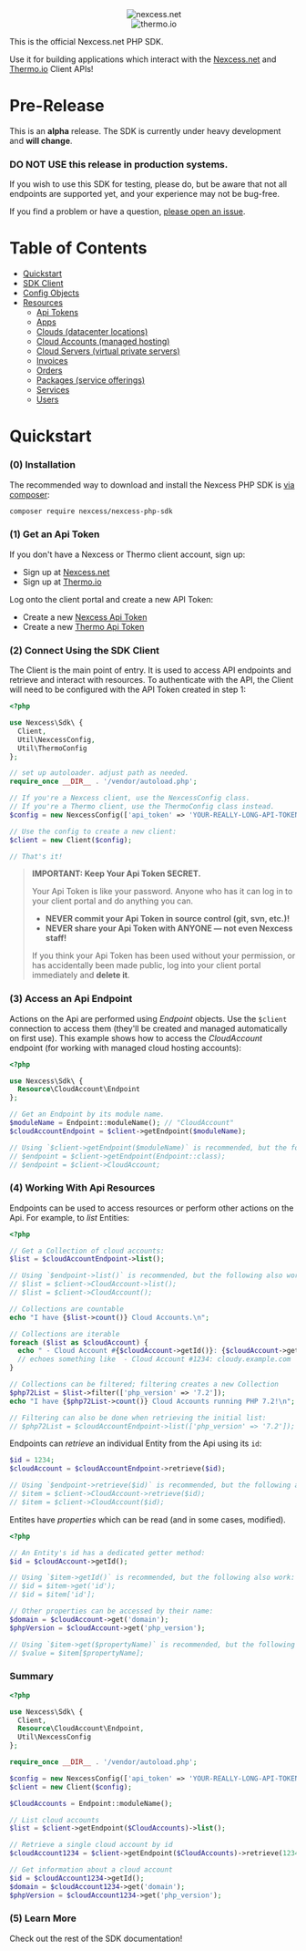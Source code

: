 <div align="center">
  <img src="https://raw.githubusercontent.com/nexcess/nexcess-php-sdk/master/.github/nexcess.png" alt="nexcess.net"/><br/>
  <img src="https://raw.githubusercontent.com/nexcess/nexcess-php-sdk/master/.github/thermo.png" alt="thermo.io"/><br/>
</div>

This is the official Nexcess.net PHP SDK.

Use it for building applications which interact with the <a href="https://portal.nexcess.net/">Nexcess.net</a> and <a href="https://core.thermo.io">Thermo.io</a> Client APIs!

# Pre-Release

This is an **alpha** release.  The SDK is currently under heavy development and **will change**.

### **DO NOT USE this release in production systems.**

If you wish to use this SDK for testing, please do, but be aware that not all endpoints are supported yet, and your experience may not be bug-free.

If you find a problem or have a question, [please open an issue](https://github.com/nexcess/nexcess-php-sdk/issues).

# Table of Contents

- [Quickstart](#quickstart)
- [SDK Client]()
- [Config Objects]()
- [Resources]()
  - [Api Tokens](resources/api-tokens.md)
  - [Apps]()
  - [Clouds (datacenter locations)]()
  - [Cloud Accounts (managed hosting)](resources/cloud-accounts.md)
  - [Cloud Servers (virtual private servers)]()
  - [Invoices]()
  - [Orders]()
  - [Packages (service offerings)]()
  - [Services]()
  - [Users]()

<a name="quickstart"></a>
# Quickstart

### (0) Installation

The recommended way to download and install the Nexcess PHP SDK is [via composer](https://getcomposer.org):
```bash
composer require nexcess/nexcess-php-sdk
```

### (1) Get an Api Token

If you don't have a Nexcess or Thermo client account, sign up:
- Sign up at [Nexcess.net](https://portal.nexcess.net/sign-up)
- Sign up at [Thermo.io](https://core.thermo.io/sign-up)

Log onto the client portal and create a new API Token:
- Create a new [Nexcess Api Token](https://portal.nexcess.net/api-token)
- Create a new [Thermo Api Token](https://core.thermo.io/api-token)

### (2) Connect Using the SDK Client

The Client is the main point of entry. It is used to access API endpoints and retrieve and interact with resources. To authenticate with the API, the Client will need to be configured with the API Token created in step 1:
```php
<?php

use Nexcess\Sdk\ {
  Client,
  Util\NexcessConfig,
  Util\ThermoConfig
};

// set up autoloader. adjust path as needed.
require_once __DIR__ . '/vendor/autoload.php';

// If you're a Nexcess client, use the NexcessConfig class.
// If you're a Thermo client, use the ThermoConfig class instead.
$config = new NexcessConfig(['api_token' => 'YOUR-REALLY-LONG-API-TOKEN']);

// Use the config to create a new client:
$client = new Client($config);

// That's it!
```

> **IMPORTANT: Keep Your Api Token SECRET.**
>
> Your Api Token is like your password. Anyone who has it can log in to your client portal and do anything you can.
>
> - **NEVER commit your Api Token in source control (git, svn, etc.)!**
> - **NEVER share your Api Token with ANYONE — not even Nexcess staff!**
>
> If you think your Api Token has been used without your permission, or has accidentally been made public, log into your client portal immediately and **delete it**.

### (3) Access an Api Endpoint

Actions on the Api are performed using _Endpoint_ objects. Use the `$client` connection to access them (they'll be created and managed automatically on first use). This example shows how to access the _CloudAccount_ endpoint (for working with managed cloud hosting accounts):
```php
<?php

use Nexcess\Sdk\ {
  Resource\CloudAccount\Endpoint
};

// Get an Endpoint by its module name.
$moduleName = Endpoint::moduleName(); // "CloudAccount"
$cloudAccountEndpoint = $client->getEndpoint($moduleName);

// Using `$client->getEndpoint($moduleName)` is recommended, but the following also work:
// $endpoint = $client->getEndpoint(Endpoint::class);
// $endpoint = $client->CloudAccount;
```

### (4) Working With Api Resources

Endpoints can be used to access resources or perform other actions on the Api. For example, to _list_ Entities:
```php
<?php

// Get a Collection of cloud accounts:
$list = $cloudAccountEndpoint->list();

// Using `$endpoint->list()` is recommended, but the following also work:
// $list = $client->CloudAccount->list();
// $list = $client->CloudAccount();

// Collections are countable
echo "I have {$list->count()} Cloud Accounts.\n";

// Collections are iterable
foreach ($list as $cloudAccount) {
  echo " - Cloud Account #{$cloudAccount->getId()}: {$cloudAccount->get('domain')}\n";
  // echoes something like  - Cloud Account #1234: cloudy.example.com
}

// Collections can be filtered; filtering creates a new Collection
$php72List = $list->filter(['php_version' => '7.2']);
echo "I have {$php72List->count()} Cloud Accounts running PHP 7.2!\n";

// Filtering can also be done when retrieving the initial list:
// $php72List = $cloudAccountEndpoint->list(['php_version' => '7.2']);
```

Endpoints can _retrieve_ an individual Entity from the Api using its `id`:
```php
$id = 1234;
$cloudAccount = $cloudAccountEndpoint->retrieve($id);

// Using `$endpoint->retrieve($id)` is recommended, but the following also work:
// $item = $client->CloudAccount->retrieve($id);
// $item = $client->CloudAccount($id);
```

Entites have _properties_ which can be read (and in some cases, modified).
```php
<?php

// An Entity's id has a dedicated getter method:
$id = $cloudAccount->getId();

// Using `$item->getId()` is recommended, but the following also work:
// $id = $item->get('id');
// $id = $item['id'];

// Other properties can be accessed by their name:
$domain = $cloudAccount->get('domain');
$phpVersion = $cloudAccount->get('php_version');

// Using `$item->get($propertyName)` is recommended, but the following also works:
// $value = $item[$propertyName];
```

### Summary

```php
<?php

use Nexcess\Sdk\ {
  Client,
  Resource\CloudAccount\Endpoint,
  Util\NexcessConfig
};

require_once __DIR__ . '/vendor/autoload.php';

$config = new NexcessConfig(['api_token' => 'YOUR-REALLY-LONG-API-TOKEN']);
$client = new Client($config);

$CloudAccounts = Endpoint::moduleName();

// List cloud accounts
$list = $client->getEndpoint($CloudAccounts)->list();

// Retrieve a single cloud account by id
$cloudAccount1234 = $client->getEndpoint($CloudAccounts)->retrieve(1234);

// Get information about a cloud account
$id = $cloudAccount1234->getId();
$domain = $cloudAccount1234->get('domain');
$phpVersion = $cloudAccount1234->get('php_version');
```

### (5) Learn More

Check out the rest of the SDK documentation!
